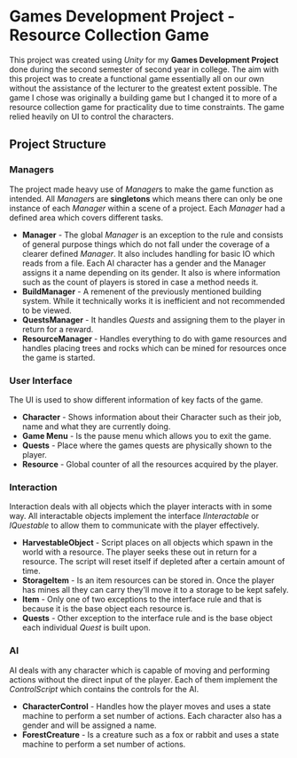 # Games Development Project - Resource Collection Game

This project was created using *Unity* for my **Games Development Project** done during the second semester of second year in college. The aim with this project was to create a functional game essentially all on our own without the assistance of the lecturer to the greatest extent possible. The game I chose was originally a building game but I changed it to more of a resource collection game for practicality due to time constraints. The game relied heavily on UI to control the characters.

## Project Structure
### Managers
The project made heavy use of *Manager*s to make the game function as intended. All *Manager*s are **singletons** which means there can only be one instance of each *Manager* within a scene of a project. Each *Manager* had a defined area which covers different tasks.

 - **Manager** - The global *Manager* is an exception to the rule and consists of general purpose things which do not fall under the coverage of a clearer defined *Manager*. It also includes handling for basic IO which reads from a file. Each AI character has a gender and the Manager assigns it a name depending on its gender. It also is where information such as the count of players is stored in case a method needs it.
 - **BuildManager** - A remenent of the previously mentioned building system. While it technically works it is inefficient and not recommended to be viewed.
 - **QuestsManager** - It handles *Quests* and assigning them to the player in return for a reward.
 - **ResourceManager** - Handles everything to do with game resources and handles placing trees and rocks which can be mined for resources once the game is started.

### User Interface
The UI is used to show different information of key facts of the game.

 - **Character** - Shows information about their Character such as their job, name and what they are currently doing.
 - **Game Menu** - Is the pause menu which allows you to exit the game.
 - **Quests** - Place where the games quests are physically shown to the player.
 - **Resource** - Global counter of all the resources acquired by the player.

### Interaction
Interaction deals with all objects which the player interacts with in some way. All interactable objects implement the interface *IInteractable* or *IQuestable* to allow them to communicate with the player effectively.

 - **HarvestableObject** - Script places on all objects which spawn in the world with a resource. The player seeks these out in return for a resource. The script will reset itself if depleted after a certain amount of time.
 - **StorageItem** - Is an item resources can be stored in. Once the player has mines all they can carry they'll move it to a storage to be kept safely.
 - **Item** - Only one of two exceptions to the interface rule and that is because it is the base object each resource is.
 - **Quests** - Other exception to the interface rule and is the base object each individual *Quest* is built upon.

### AI
AI deals with any character which is capable of moving and performing actions without the direct input of the player. Each of them implement the *ControlScript*  which contains the controls for the AI.

 - **CharacterControl** - Handles how the player moves and uses a state machine to perform a set number of actions. Each character also has a gender and will be assigned a name.
 - **ForestCreature** - Is a creature such as a fox or rabbit and uses a state machine to perform a set number of actions.